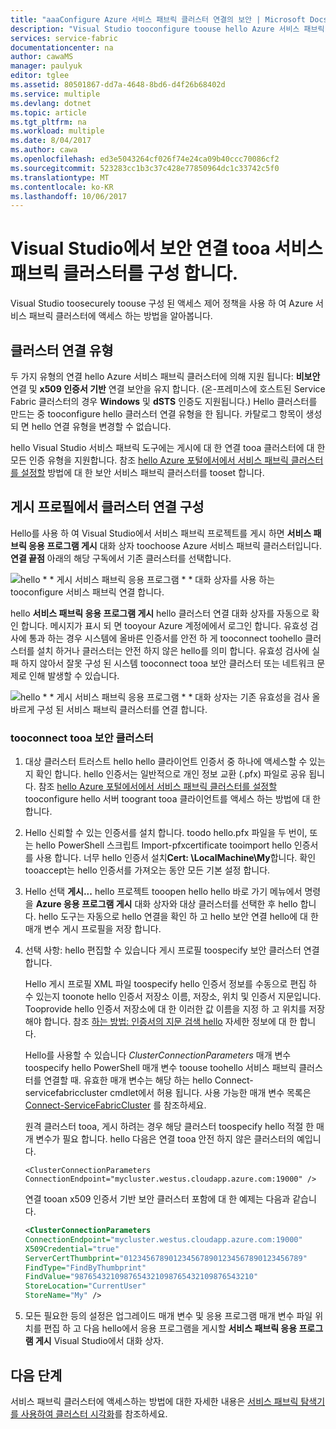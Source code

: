 ```yaml
---
title: "aaaConfigure Azure 서비스 패브릭 클러스터 연결의 보안 | Microsoft Docs"
description: "Visual Studio tooconfigure toouse hello Azure 서비스 패브릭 클러스터에서 지원 되는 연결의 보안 방법에 대해 알아봅니다."
services: service-fabric
documentationcenter: na
author: cawaMS
manager: paulyuk
editor: tglee
ms.assetid: 80501867-dd7a-4648-8bd6-d4f26b68402d
ms.service: multiple
ms.devlang: dotnet
ms.topic: article
ms.tgt_pltfrm: na
ms.workload: multiple
ms.date: 8/04/2017
ms.author: cawa
ms.openlocfilehash: ed3e5043264cf026f74e24ca09b40ccc70086cf2
ms.sourcegitcommit: 523283cc1b3c37c428e77850964dc1c33742c5f0
ms.translationtype: MT
ms.contentlocale: ko-KR
ms.lasthandoff: 10/06/2017
---
```

# <a name="configure-secure-connections-tooa-service-fabric-cluster-from-visual-studio"></a>Visual Studio에서 보안 연결 tooa 서비스 패브릭 클러스터를 구성 합니다.
Visual Studio toosecurely toouse 구성 된 액세스 제어 정책을 사용 하 여 Azure 서비스 패브릭 클러스터에 액세스 하는 방법을 알아봅니다.

## <a name="cluster-connection-types"></a>클러스터 연결 유형
두 가지 유형의 연결 hello Azure 서비스 패브릭 클러스터에 의해 지원 됩니다: **비보안** 연결 및 **x509 인증서 기반** 연결 보안을 유지 합니다. (온-프레미스에 호스트된 Service Fabric 클러스터의 경우 **Windows** 및 **dSTS** 인증도 지원됩니다.) Hello 클러스터를 만드는 중 tooconfigure hello 클러스터 연결 유형을 한 됩니다. 카탈로그 항목이 생성 되 면 hello 연결 유형을 변경할 수 없습니다.

hello Visual Studio 서비스 패브릭 도구에는 게시에 대 한 연결 tooa 클러스터에 대 한 모든 인증 유형을 지원합니다. 참조 [hello Azure 포털에서에서 서비스 패브릭 클러스터를 설정할](service-fabric-cluster-creation-via-portal.md) 방법에 대 한 보안 서비스 패브릭 클러스터를 tooset 합니다.

## <a name="configure-cluster-connections-in-publish-profiles"></a>게시 프로필에서 클러스터 연결 구성
Hello를 사용 하 여 Visual Studio에서 서비스 패브릭 프로젝트를 게시 하면 **서비스 패브릭 응용 프로그램 게시** 대화 상자 toochoose Azure 서비스 패브릭 클러스터입니다. **연결 끝점** 아래의 해당 구독에서 기존 클러스터를 선택합니다.

![hello * * 게시 서비스 패브릭 응용 프로그램 * * 대화 상자를 사용 하는 tooconfigure 서비스 패브릭 연결 합니다.][publishdialog]

hello **서비스 패브릭 응용 프로그램 게시** hello 클러스터 연결 대화 상자를 자동으로 확인 합니다. 메시지가 표시 되 면 tooyour Azure 계정에에서 로그인 합니다. 유효성 검사에 통과 하는 경우 시스템에 올바른 인증서를 안전 하 게 tooconnect toohello 클러스터를 설치 하거나 클러스터는 안전 하지 않은 hello를 의미 합니다. 유효성 검사에 실패 하지 않아서 잘못 구성 된 시스템 tooconnect tooa 보안 클러스터 또는 네트워크 문제로 인해 발생할 수 있습니다.

![hello * * 게시 서비스 패브릭 응용 프로그램 * * 대화 상자는 기존 유효성을 검사 올바르게 구성 된 서비스 패브릭 클러스터를 연결 합니다.][selectsfcluster]

### <a name="tooconnect-tooa-secure-cluster"></a>tooconnect tooa 보안 클러스터
1. 대상 클러스터 트러스트 hello hello 클라이언트 인증서 중 하나에 액세스할 수 있는지 확인 합니다. hello 인증서는 일반적으로 개인 정보 교환 (.pfx) 파일로 공유 됩니다. 참조 [hello Azure 포털에서에서 서비스 패브릭 클러스터를 설정할](service-fabric-cluster-creation-via-portal.md) tooconfigure hello 서버 toogrant tooa 클라이언트를 액세스 하는 방법에 대 한 합니다.
2. Hello 신뢰할 수 있는 인증서를 설치 합니다. toodo hello.pfx 파일을 두 번이, 또는 hello PowerShell 스크립트 Import-pfxcertificate tooimport hello 인증서를 사용 합니다. 너무 hello 인증서 설치**Cert: \LocalMachine\My**합니다. 확인 tooaccept는 hello 인증서를 가져오는 동안 모든 기본 설정 합니다.
3. Hello 선택 **게시...**  hello 프로젝트 tooopen hello hello 바로 가기 메뉴에서 명령을 **Azure 응용 프로그램 게시** 대화 상자와 대상 클러스터를 선택한 후 hello 합니다. hello 도구는 자동으로 hello 연결을 확인 하 고 hello 보안 연결 hello에 대 한 매개 변수 게시 프로필을 저장 합니다.
4. 선택 사항: hello 편집할 수 있습니다 게시 프로필 toospecify 보안 클러스터 연결 합니다.
   
   Hello 게시 프로필 XML 파일 toospecify hello 인증서 정보를 수동으로 편집 하 수 있는지 toonote hello 인증서 저장소 이름, 저장소, 위치 및 인증서 지문입니다. Tooprovide hello 인증서 저장소에 대 한 이러한 값 이름을 지정 하 고 위치를 저장 해야 합니다. 참조 [하는 방법: 인증서의 지문 검색 hello](https://msdn.microsoft.com/library/ms734695\(v=vs.110\).aspx) 자세한 정보에 대 한 합니다.
   
   Hello를 사용할 수 있습니다 *ClusterConnectionParameters* 매개 변수 toospecify hello PowerShell 매개 변수 toouse toohello 서비스 패브릭 클러스터를 연결할 때. 유효한 매개 변수는 해당 하는 hello Connect-servicefabriccluster cmdlet에서 허용 됩니다. 사용 가능한 매개 변수 목록은 [Connect-ServiceFabricCluster](https://msdn.microsoft.com/library/mt125938.aspx) 를 참조하세요.
   
   원격 클러스터 tooa, 게시 하려는 경우 해당 클러스터 toospecify hello 적절 한 매개 변수가 필요 합니다. hello 다음은 연결 tooa 안전 하지 않은 클러스터의 예입니다.
   
   `<ClusterConnectionParameters ConnectionEndpoint="mycluster.westus.cloudapp.azure.com:19000" />`
   
   연결 tooan x509 인증서 기반 보안 클러스터 포함에 대 한 예제는 다음과 같습니다.
   
   ```xml
   <ClusterConnectionParameters
   ConnectionEndpoint="mycluster.westus.cloudapp.azure.com:19000"
   X509Credential="true"
   ServerCertThumbprint="0123456789012345678901234567890123456789"
   FindType="FindByThumbprint"
   FindValue="9876543210987654321098765432109876543210"
   StoreLocation="CurrentUser"
   StoreName="My" />
   ```
5. 모든 필요한 등의 설정은 업그레이드 매개 변수 및 응용 프로그램 매개 변수 파일 위치를 편집 하 고 다음 hello에서 응용 프로그램을 게시할 **서비스 패브릭 응용 프로그램 게시** Visual Studio에서 대화 상자.

## <a name="next-steps"></a>다음 단계
서비스 패브릭 클러스터에 액세스하는 방법에 대한 자세한 내용은 [서비스 패브릭 탐색기를 사용하여 클러스터 시각화](service-fabric-visualizing-your-cluster.md)를 참조하세요.

<!--Image references-->
[publishdialog]:./media/service-fabric-visualstudio-configure-secure-connections/publishdialog.png
[selectsfcluster]:./media/service-fabric-visualstudio-configure-secure-connections/selectsfcluster.png
